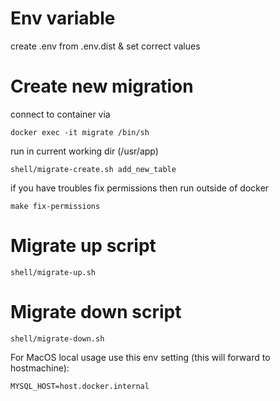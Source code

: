 # Env variable

create .env from .env.dist & set correct values

# Create new migration

connect to container via
```
docker exec -it migrate /bin/sh
```

run in current working dir (/usr/app)
```
shell/migrate-create.sh add_new_table
```
if you have troubles fix permissions then run outside of docker
```
make fix-permissions
```

# Migrate up script
```
shell/migrate-up.sh
```

# Migrate down script
```
shell/migrate-down.sh
```

For MacOS local usage use this env setting (this will forward to hostmachine):
```
MYSQL_HOST=host.docker.internal
```
